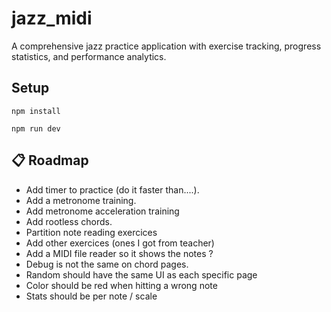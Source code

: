 # jazz_midi

A comprehensive jazz practice application with exercise tracking, progress statistics, and performance analytics.

## Setup 

```shell
npm install
```

```shell
npm run dev
```

## 📋 Roadmap

- Add timer to practice (do it faster than....).
- Add a metronome training.
- Add metronome acceleration training
- Add rootless chords.
- Partition note reading exercices
- Add other exercices (ones I got from teacher)
- Add a MIDI file reader so it shows the notes ?
- Debug is not the same on chord pages.
- Random should have the same UI as each specific page
- Color should be red when hitting a wrong note
- Stats should be per note / scale
